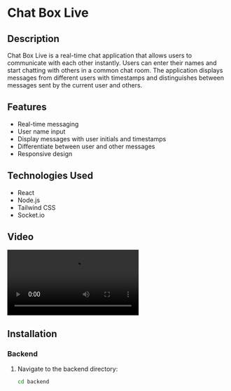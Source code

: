 # Chat Box Live

## Description

Chat Box Live is a real-time chat application that allows users to communicate with each other instantly. Users can enter their names and start chatting with others in a common chat room. The application displays messages from different users with timestamps and distinguishes between messages sent by the current user and others.

## Features

- Real-time messaging
- User name input
- Display messages with user initials and timestamps
- Differentiate between user and other messages
- Responsive design

## Technologies Used

- React
- Node.js
- Tailwind CSS
- Socket.io

## Video

![video](./utils/video1235344758.mp4)

## Installation

### Backend

1. Navigate to the backend directory:
   ```bash
   cd backend
